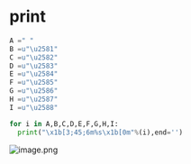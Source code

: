 # print


```python
A =" "
B =u"\u2581"
C =u"\u2582"
D =u"\u2583"
E =u"\u2584"
F =u"\u2585"
G =u"\u2586"
H =u"\u2587"
I =u"\u2588"

for i in A,B,C,D,E,F,G,H,I:
  print("\x1b[3;45;6m%s\x1b[0m"%(i),end='')	
```

![image.png](https://cdn.nlark.com/yuque/0/2020/png/691897/1579675315341-8baaaabd-65cc-411c-8c8b-0b3232f9018c.png#align=left&display=inline&height=79&name=image.png&originHeight=79&originWidth=443&size=9295&status=done&style=none&width=443)
